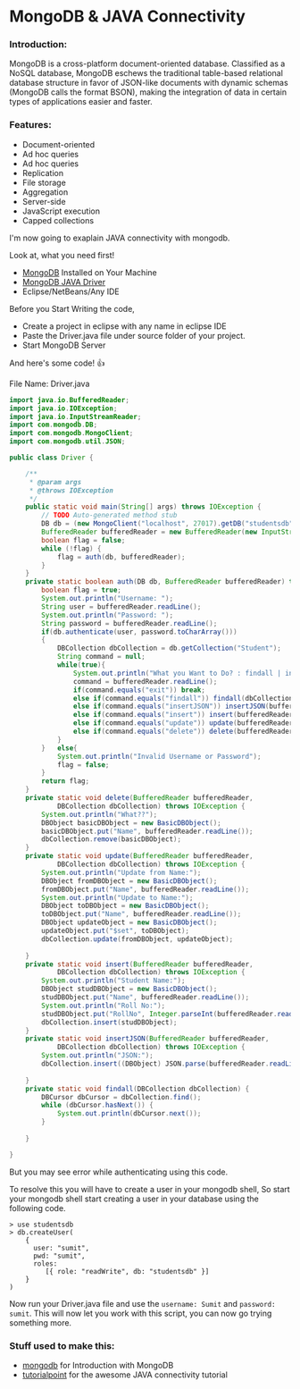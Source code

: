 # MongoDB & JAVA Connectivity 

### Introduction:
MongoDB is a cross-platform document-oriented database. Classified as a NoSQL database, MongoDB eschews the traditional table-based relational database structure in favor of JSON-like documents with dynamic schemas (MongoDB calls the format BSON), making the integration of data in certain types of applications easier and faster.

### Features:

 * Document-oriented
 * Ad hoc queries
 * Ad hoc queries
 * Replication 
 * File storage 
 * Aggregation 
 * Server-side 
 * JavaScript execution 
 * Capped collections


I'm now going to exaplain JAVA connectivity with mongodb.

Look at, what you need first!

 * [MongoDB](http://www.mongodb.org/downloads) Installed on Your Machine
 * [MongoDB JAVA Driver](https://oss.sonatype.org/content/repositories/releases/org/mongodb/mongo-java-driver/2.13.3/)
 * Eclipse/NetBeans/Any IDE

Before you Start Writing the code, 

* Create a project in eclipse with any name in eclipse IDE 
* Paste the Driver.java file under source folder of your project.
* Start MongoDB Server

And here's some code! :+1:

File Name: Driver.java

```java
import java.io.BufferedReader;
import java.io.IOException;
import java.io.InputStreamReader;
import com.mongodb.DB;
import com.mongodb.MongoClient;
import com.mongodb.util.JSON;

public class Driver {

	/**
	 * @param args
	 * @throws IOException 
	 */
	public static void main(String[] args) throws IOException {
		// TODO Auto-generated method stub
		DB db = (new MongoClient("localhost", 27017).getDB("studentsdb"));
		BufferedReader bufferedReader = new BufferedReader(new InputStreamReader(System.in));
		boolean flag = false;
		while (!flag) {
			flag = auth(db, bufferedReader);
		}
	}
	private static boolean auth(DB db, BufferedReader bufferedReader) throws IOException {
		boolean flag = true;
		System.out.println("Username: ");
		String user = bufferedReader.readLine();
		System.out.println("Password: ");
		String password = bufferedReader.readLine();
		if(db.authenticate(user, password.toCharArray()))
		{
			DBCollection dbCollection = db.getCollection("Student");
			String command = null;
			while(true){
				System.out.println("What you Want to Do? : findall | insertJSON | insert | update | delete");
				command = bufferedReader.readLine();
				if(command.equals("exit")) break;
				else if(command.equals("findall")) findall(dbCollection);
				else if(command.equals("insertJSON")) insertJSON(bufferedReader, dbCollection);
				else if(command.equals("insert")) insert(bufferedReader,dbCollection);
				else if(command.equals("update")) update(bufferedReader,dbCollection);
				else if(command.equals("delete")) delete(bufferedReader,dbCollection);
			}
		}	else{
			System.out.println("Invalid Username or Password");
			flag = false;
		}
		return flag;		
	}
	private static void delete(BufferedReader bufferedReader,
			DBCollection dbCollection) throws IOException {
		System.out.println("What??");
		DBObject basicDBObject = new BasicDBObject();
		basicDBObject.put("Name", bufferedReader.readLine());
		dbCollection.remove(basicDBObject);
	}
	private static void update(BufferedReader bufferedReader,
			DBCollection dbCollection) throws IOException {
		System.out.println("Update from Name:");
		DBObject fromDBObject = new BasicDBObject();
		fromDBObject.put("Name", bufferedReader.readLine());
		System.out.println("Update to Name:");
		DBObject toDBObject = new BasicDBObject();
		toDBObject.put("Name", bufferedReader.readLine());
		DBObject updateObject = new BasicDBObject();
		updateObject.put("$set", toDBObject);
		dbCollection.update(fromDBObject, updateObject);
		
	}
	private static void insert(BufferedReader bufferedReader,
			DBCollection dbCollection) throws IOException {
		System.out.println("Student Name:");
		DBObject studDBObject = new BasicDBObject();
		studDBObject.put("Name", bufferedReader.readLine());
		System.out.println("Roll No:");
		studDBObject.put("RollNo", Integer.parseInt(bufferedReader.readLine()));
		dbCollection.insert(studDBObject);
	}
	private static void insertJSON(BufferedReader bufferedReader,
			DBCollection dbCollection) throws IOException {
		System.out.println("JSON:");
		dbCollection.insert((DBObject) JSON.parse(bufferedReader.readLine()));
		
	}
	private static void findall(DBCollection dbCollection) {
		DBCursor dbCursor = dbCollection.find();
		while (dbCursor.hasNext()) {
			System.out.println(dbCursor.next());
		}
		
	}

}

```

But you may see error while authenticating using this code.

To resolve this you will have to create a user in your mongodb shell,
So start your mongodb shell start creating a user in your database using the following code.

```mongodb
> use studentsdb 
> db.createUser(
    {
      user: "sumit",
      pwd: "sumit",
      roles: 
         [{ role: "readWrite", db: "studentsdb" }]
    }
)
```

Now run your Driver.java file and use the `username: Sumit` and `password: sumit`. 
This will now let you work with this script, you can now go trying something more.


### Stuff used to make this:

 * [mongodb](https://www.mongodb.org/) for Introduction with MongoDB
 * [tutorialpoint](http://www.tutorialspoint.com/mongodb/mongodb_java.htm) for the awesome JAVA connectivity tutorial